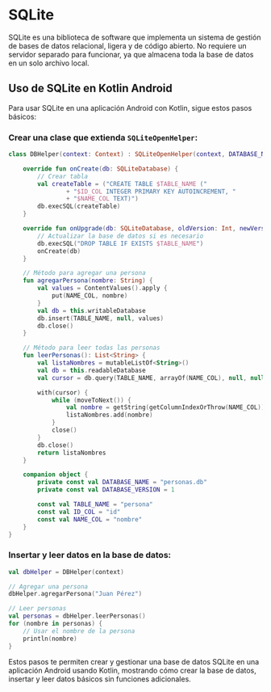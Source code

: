 # SQLite
SQLite es una biblioteca de software que implementa un sistema de gestión de bases de datos relacional, ligera y de código abierto. No requiere un servidor separado para funcionar, ya que almacena toda la base de datos en un solo archivo local.

## Uso de SQLite en Kotlin Android
Para usar SQLite en una aplicación Android con Kotlin, sigue estos pasos básicos:

### Crear una clase que extienda `SQLiteOpenHelper`:
```kotlin
class DBHelper(context: Context) : SQLiteOpenHelper(context, DATABASE_NAME, null, DATABASE_VERSION) {

    override fun onCreate(db: SQLiteDatabase) {
        // Crear tabla
        val createTable = ("CREATE TABLE $TABLE_NAME ("
                + "$ID_COL INTEGER PRIMARY KEY AUTOINCREMENT, "
                + "$NAME_COL TEXT)")
        db.execSQL(createTable)
    }

    override fun onUpgrade(db: SQLiteDatabase, oldVersion: Int, newVersion: Int) {
        // Actualizar la base de datos si es necesario
        db.execSQL("DROP TABLE IF EXISTS $TABLE_NAME")
        onCreate(db)
    }

    // Método para agregar una persona
    fun agregarPersona(nombre: String) {
        val values = ContentValues().apply {
            put(NAME_COL, nombre)
        }
        val db = this.writableDatabase
        db.insert(TABLE_NAME, null, values)
        db.close()
    }

    // Método para leer todas las personas
    fun leerPersonas(): List<String> {
        val listaNombres = mutableListOf<String>()
        val db = this.readableDatabase
        val cursor = db.query(TABLE_NAME, arrayOf(NAME_COL), null, null, null, null, null)

        with(cursor) {
            while (moveToNext()) {
                val nombre = getString(getColumnIndexOrThrow(NAME_COL))
                listaNombres.add(nombre)
            }
            close()
        }
        db.close()
        return listaNombres
    }

    companion object {
        private const val DATABASE_NAME = "personas.db"
        private const val DATABASE_VERSION = 1

        const val TABLE_NAME = "persona"
        const val ID_COL = "id"
        const val NAME_COL = "nombre"
    }
}
```

### Insertar y leer datos en la base de datos:

```kotlin
val dbHelper = DBHelper(context)

// Agregar una persona
dbHelper.agregarPersona("Juan Pérez")

// Leer personas
val personas = dbHelper.leerPersonas()
for (nombre in personas) {
    // Usar el nombre de la persona
    println(nombre)
}
```

Estos pasos te permiten crear y gestionar una base de datos SQLite en una aplicación Android usando Kotlin, mostrando cómo crear la base de datos, insertar y leer datos básicos sin funciones adicionales.